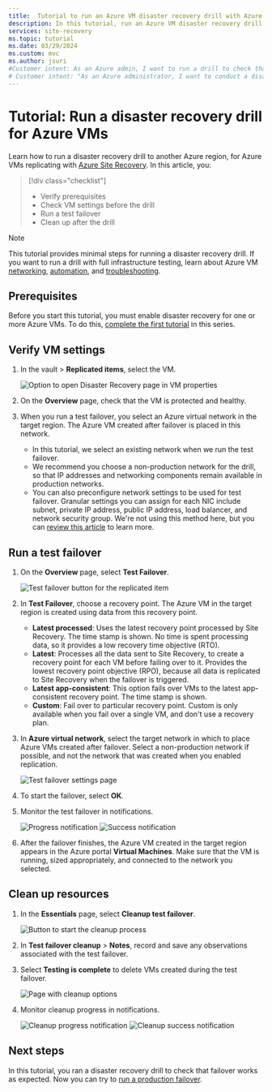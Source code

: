 ```yaml
---
title:  Tutorial to run an Azure VM disaster recovery drill with Azure Site Recovery
description: In this tutorial, run an Azure VM disaster recovery drill to another region using Site Recovery.
services: site-recovery
ms.topic: tutorial
ms.date: 03/29/2024
ms.custom: mvc
ms.author: jsuri
#Customer intent: As an Azure admin, I want to run a drill to check that VM disaster recovery is working.
# Customer intent: "As an Azure administrator, I want to conduct a disaster recovery drill for virtual machines, so that I can ensure the failover process works correctly and verify the preparedness of our disaster recovery strategy."
---
```


# Tutorial: Run a disaster recovery drill for Azure VMs

Learn how to run a disaster recovery drill to another Azure region, for Azure VMs replicating with [Azure Site Recovery](site-recovery-overview.md). In this article, you:

> [!div class="checklist"]
> * Verify prerequisites
> * Check VM settings before the drill
> * Run a test failover
> * Clean up after the drill


> [!NOTE]
> This tutorial provides minimal steps for running a disaster recovery drill. If you want to run a drill with full infrastructure testing,  learn about Azure VM [networking](azure-to-azure-about-networking.md), [automation](azure-to-azure-powershell.md), and [troubleshooting](azure-to-azure-troubleshoot-errors.md).

## Prerequisites

Before you start this tutorial, you must enable disaster recovery for one or more Azure VMs. To do this, [complete the first tutorial](azure-to-azure-tutorial-enable-replication.md) in this series.

## Verify VM settings

1. In the vault > **Replicated items**, select the VM.

    ![Option to open Disaster Recovery page in VM properties](./media/azure-to-azure-tutorial-dr-drill/vm-settings.png)

2. On the **Overview** page, check that the VM is protected and healthy.
3. When you run a test failover, you select an Azure virtual network in the target region. The Azure VM created after failover is placed in this network. 

    - In this tutorial, we select an existing network when we run the test failover.
    - We recommend you choose a non-production network for the drill, so that IP addresses and networking components remain available in production networks.
   - You can also preconfigure network settings to be used for test failover. Granular settings you can assign for each NIC include subnet, private IP address, public IP address, load balancer, and network security group. We're not using this method here, but you can [review this article](azure-to-azure-customize-networking.md#customize-failover-and-test-failover-networking-configurations) to learn more.


## Run a test failover


1. On the **Overview** page, select **Test Failover**.

    
    ![Test failover button for the replicated item](./media/azure-to-azure-tutorial-dr-drill/test-failover-button.png)

2. In **Test Failover**, choose a recovery point. The Azure VM in the target region is created using data from this recovery point.
  
   - **Latest processed**: Uses the latest recovery point processed by Site Recovery. The time stamp is shown. No time is spent processing data, so it provides a low recovery time objective (RTO).
   -  **Latest**: Processes all the data sent to Site Recovery, to create a recovery point for each VM before failing over to it. Provides the lowest recovery point objective (RPO), because all data is replicated to Site Recovery when the failover is triggered.
   - **Latest app-consistent**: This option fails over VMs to the latest app-consistent recovery point. The time stamp is shown.
   - **Custom**: Fail over to particular recovery point. Custom is only available when you fail over a single VM, and don't use a recovery plan.

3. In **Azure virtual network**, select the target network in which to place Azure VMs created after failover. Select a non-production network if possible, and not the network that was created when you enabled replication.

    ![Test failover settings page](./media/azure-to-azure-tutorial-dr-drill/test-failover-settings.png)    

4. To start the failover, select **OK**.
5. Monitor the test failover in notifications.

    ![Progress notification](./media/azure-to-azure-tutorial-dr-drill/notification-start-test-failover.png)
    ![Success notification](./media/azure-to-azure-tutorial-dr-drill/notification-finish-test-failover.png)     


5. After the failover finishes, the Azure VM created in the target region appears in the Azure portal **Virtual Machines**. Make sure that the VM is running, sized appropriately, and connected to the network you selected.

## Clean up resources

1. In the **Essentials** page, select **Cleanup test failover**.

    ![Button to start the cleanup process](./media/azure-to-azure-tutorial-dr-drill/select-cleanup.png)

2. In **Test failover cleanup** > **Notes**, record and save any observations associated with the test failover. 
3. Select **Testing is complete** to delete VMs created during the test failover.

    ![Page with cleanup options](./media/azure-to-azure-tutorial-dr-drill/cleanup-failover.png)

4. Monitor cleanup progress in notifications.

    ![Cleanup progress notification](./media/azure-to-azure-tutorial-dr-drill/notification-start-cleanup.png)
    ![Cleanup success notification](./media/azure-to-azure-tutorial-dr-drill/notification-finish-cleanup.png)

## Next steps

In this tutorial, you ran a disaster recovery drill to check that failover works as expected. Now you can try to [run a production failover](azure-to-azure-tutorial-failover-failback.md).
